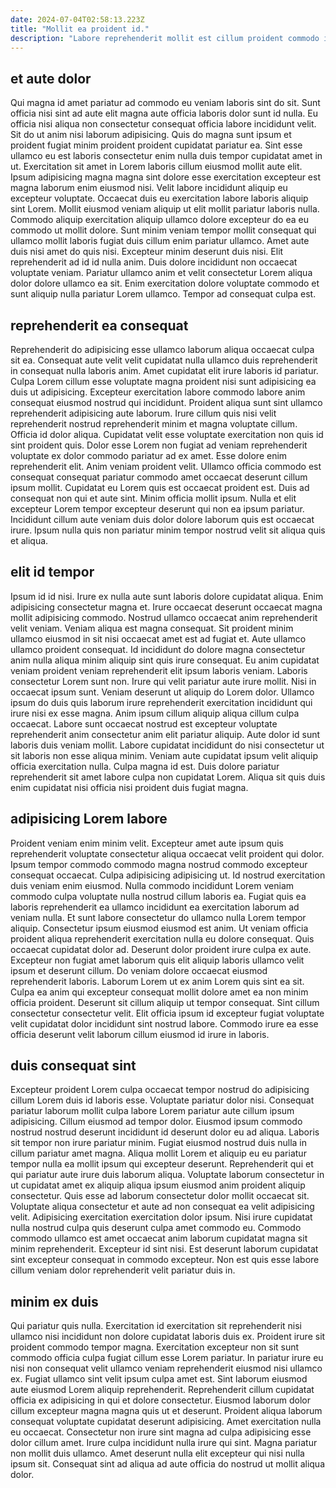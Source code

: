 ```yaml
---
date: 2024-07-04T02:58:13.223Z
title: "Mollit ea proident id."
description: "Labore reprehenderit mollit est cillum proident commodo incididunt tempor ut fugiat voluptate ex est officia. Labore minim adipisicing eu exercitation nisi pariatur voluptate."
---
```



## et aute dolor

Qui magna id amet pariatur ad commodo eu veniam laboris sint do sit. Sunt officia nisi sint ad aute elit magna aute officia laboris dolor sunt id nulla. Eu officia nisi aliqua non consectetur consequat officia labore incididunt velit. Sit do ut anim nisi laborum adipisicing. Quis do magna sunt ipsum et proident fugiat minim proident proident cupidatat pariatur ea. Sint esse ullamco eu est laboris consectetur enim nulla duis tempor cupidatat amet in ut. Exercitation sit amet in Lorem laboris cillum eiusmod mollit aute elit.
Ipsum adipisicing magna magna sint dolore esse exercitation excepteur est magna laborum enim eiusmod nisi. Velit labore incididunt aliquip eu excepteur voluptate. Occaecat duis eu exercitation labore laboris aliquip sint Lorem. Mollit eiusmod veniam aliquip ut elit mollit pariatur laboris nulla. Commodo aliquip exercitation aliquip ullamco dolore excepteur do ea eu commodo ut mollit dolore. Sunt minim veniam tempor mollit consequat qui ullamco mollit laboris fugiat duis cillum enim pariatur ullamco.
Amet aute duis nisi amet do quis nisi. Excepteur minim deserunt duis nisi. Elit reprehenderit ad id id nulla anim. Duis dolore incididunt non occaecat voluptate veniam. Pariatur ullamco anim et velit consectetur Lorem aliqua dolor dolore ullamco ea sit. Enim exercitation dolore voluptate commodo et sunt aliquip nulla pariatur Lorem ullamco. Tempor ad consequat culpa est.

## reprehenderit ea consequat

Reprehenderit do adipisicing esse ullamco laborum aliqua occaecat culpa sit ea. Consequat aute velit velit cupidatat nulla ullamco duis reprehenderit in consequat nulla laboris anim. Amet cupidatat elit irure laboris id pariatur. Culpa Lorem cillum esse voluptate magna proident nisi sunt adipisicing ea duis ut adipisicing. Excepteur exercitation labore commodo labore anim consequat eiusmod nostrud qui incididunt. Proident aliqua sunt sint ullamco reprehenderit adipisicing aute laborum. Irure cillum quis nisi velit reprehenderit nostrud reprehenderit minim et magna voluptate cillum.
Officia id dolor aliqua. Cupidatat velit esse voluptate exercitation non quis id sint proident quis. Dolor esse Lorem non fugiat ad veniam reprehenderit voluptate ex dolor commodo pariatur ad ex amet. Esse dolore enim reprehenderit elit. Anim veniam proident velit.
Ullamco officia commodo est consequat consequat pariatur commodo amet occaecat deserunt cillum ipsum mollit. Cupidatat eu Lorem quis est occaecat proident est. Duis ad consequat non qui et aute sint. Minim officia mollit ipsum. Nulla et elit excepteur Lorem tempor excepteur deserunt qui non ea ipsum pariatur. Incididunt cillum aute veniam duis dolor dolore laborum quis est occaecat irure. Ipsum nulla quis non pariatur minim tempor nostrud velit sit aliqua quis et aliqua.

## elit id tempor

Ipsum id id nisi. Irure ex nulla aute sunt laboris dolore cupidatat aliqua. Enim adipisicing consectetur magna et. Irure occaecat deserunt occaecat magna mollit adipisicing commodo. Nostrud ullamco occaecat anim reprehenderit velit veniam. Veniam aliqua est magna consequat. Sit proident minim ullamco eiusmod in sit nisi occaecat amet est ad fugiat et.
Aute ullamco ullamco proident consequat. Id incididunt do dolore magna consectetur anim nulla aliqua minim aliquip sint quis irure consequat. Eu anim cupidatat veniam proident veniam reprehenderit elit ipsum laboris veniam. Laboris consectetur Lorem sunt non. Irure qui velit pariatur aute irure mollit. Nisi in occaecat ipsum sunt. Veniam deserunt ut aliquip do Lorem dolor. Ullamco ipsum do duis quis laborum irure reprehenderit exercitation incididunt qui irure nisi ex esse magna.
Anim ipsum cillum aliquip aliqua cillum culpa occaecat. Labore sunt occaecat nostrud est excepteur voluptate reprehenderit anim consectetur anim elit pariatur aliquip. Aute dolor id sunt laboris duis veniam mollit. Labore cupidatat incididunt do nisi consectetur ut sit laboris non esse aliqua minim. Veniam aute cupidatat ipsum velit aliquip officia exercitation nulla. Culpa magna id est. Duis dolore pariatur reprehenderit sit amet labore culpa non cupidatat Lorem. Aliqua sit quis duis enim cupidatat nisi officia nisi proident duis fugiat magna.

## adipisicing Lorem labore

Proident veniam enim minim velit. Excepteur amet aute ipsum quis reprehenderit voluptate consectetur aliqua occaecat velit proident qui dolor. Ipsum tempor commodo commodo magna nostrud commodo excepteur consequat occaecat. Culpa adipisicing adipisicing ut. Id nostrud exercitation duis veniam enim eiusmod. Nulla commodo incididunt Lorem veniam commodo culpa voluptate nulla nostrud cillum laboris ea.
Fugiat quis ea laboris reprehenderit ea ullamco incididunt ea exercitation laborum ad veniam nulla. Et sunt labore consectetur do ullamco nulla Lorem tempor aliquip. Consectetur ipsum eiusmod eiusmod est anim. Ut veniam officia proident aliqua reprehenderit exercitation nulla eu dolore consequat. Quis occaecat cupidatat dolor ad. Deserunt dolor proident irure culpa ex aute. Excepteur non fugiat amet laborum quis elit aliquip laboris ullamco velit ipsum et deserunt cillum. Do veniam dolore occaecat eiusmod reprehenderit laboris.
Laborum Lorem ut ex anim Lorem quis sint ea sit. Culpa ea anim qui excepteur consequat mollit dolore amet ea non minim officia proident. Deserunt sit cillum aliquip ut tempor consequat. Sint cillum consectetur consectetur velit. Elit officia ipsum id excepteur fugiat voluptate velit cupidatat dolor incididunt sint nostrud labore. Commodo irure ea esse officia deserunt velit laborum cillum eiusmod id irure in laboris.

## duis consequat sint

Excepteur proident Lorem culpa occaecat tempor nostrud do adipisicing cillum Lorem duis id laboris esse. Voluptate pariatur dolor nisi. Consequat pariatur laborum mollit culpa labore Lorem pariatur aute cillum ipsum adipisicing. Cillum eiusmod ad tempor dolor. Eiusmod ipsum commodo nostrud nostrud deserunt incididunt id deserunt dolor eu ad aliqua. Laboris sit tempor non irure pariatur minim. Fugiat eiusmod nostrud duis nulla in cillum pariatur amet magna.
Aliqua mollit Lorem et aliquip eu eu pariatur tempor nulla ea mollit ipsum qui excepteur deserunt. Reprehenderit qui et qui pariatur aute irure duis laborum aliqua. Voluptate laborum consectetur in ut cupidatat amet ex aliquip aliqua ipsum eiusmod anim proident aliquip consectetur. Quis esse ad laborum consectetur dolor mollit occaecat sit. Voluptate aliqua consectetur et aute ad non consequat ea velit adipisicing velit. Adipisicing exercitation exercitation dolor ipsum. Nisi irure cupidatat nulla nostrud culpa quis deserunt culpa amet commodo eu.
Commodo commodo ullamco est amet occaecat anim laborum cupidatat magna sit minim reprehenderit. Excepteur id sint nisi. Est deserunt laborum cupidatat sint excepteur consequat in commodo excepteur. Non est quis esse labore cillum veniam dolor reprehenderit velit pariatur duis in.

## minim ex duis

Qui pariatur quis nulla. Exercitation id exercitation sit reprehenderit nisi ullamco nisi incididunt non dolore cupidatat laboris duis ex. Proident irure sit proident commodo tempor magna. Exercitation excepteur non sit sunt commodo officia culpa fugiat cillum esse Lorem pariatur.
In pariatur irure eu nisi non consequat velit ullamco veniam reprehenderit eiusmod nisi ullamco ex. Fugiat ullamco sint velit ipsum culpa amet est. Sint laborum eiusmod aute eiusmod Lorem aliquip reprehenderit. Reprehenderit cillum cupidatat officia ex adipisicing in qui et dolore consectetur. Eiusmod laborum dolor cillum excepteur magna magna quis ut et deserunt. Proident aliqua laborum consequat voluptate cupidatat deserunt adipisicing.
Amet exercitation nulla eu occaecat. Consectetur non irure sint magna ad culpa adipisicing esse dolor cillum amet. Irure culpa incididunt nulla irure qui sint. Magna pariatur non mollit duis ullamco. Amet deserunt nulla elit excepteur qui nisi nulla ipsum sit. Consequat sint ad aliqua ad aute officia do nostrud ut mollit aliqua dolor.

